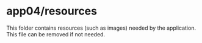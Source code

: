 # app04/resources

This folder contains resources (such as images) needed by the application. This file can
be removed if not needed.
